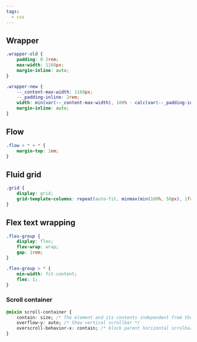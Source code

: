 ```yaml
---
tags:
  - css
---
```

## Wrapper
```css
.wrapper-old {
	padding: 0 2rem;
	max-width: 1160px;
	margin-inline: auto;
}

.wrapper-new {
	--_content-max-width: 1160px;
	--_padding-inline: 2rem;
	width: min(var(--_content-max-width), 100% - calc(var(--_padding-inline) * 2));
	margin-inline: auto;
}
```

## Flow

```css
.flow > * + * {
	margin-top: 1em;
}
```

## Fluid grid
```css
.grid {
	display: grid;
	grid-template-columns: repeat(auto-fit, minmax(min(100%, 50px), 1fr));
}
```

## Flex text wrapping

```css
.flex-group {
	display: flex;
	flex-wrap: wrap;
	gap: 1rem;
}

.flex-group > * {
	min-width: fit-content;
	flex: 1;
}
```

### Scroll container
```css
@mixin scroll-container {
	contain: size; /* The element and its contents independent from the rest of the document tree. */
	overflow-y: auto; /* Show vertical scrollbar */
	overscroll-behavior-x: contain; /* block parent horizontal scrolbar */
}
```